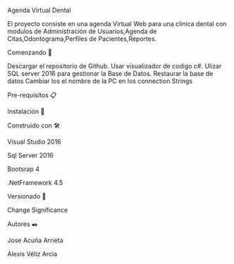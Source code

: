 Agenda Virtual Dental

El proyecto consiste en una agenda Virtual Web para una clinica dental con modulos de Administración de Usuarios,Agenda de Citas,Odontograma,Perfiles de Pacientes,Reportes.

Comenzando 🚀

Descargar el repositorio de Github.
Usar visualizador de codigo c#.
Ulizar SQL server 2016 para gestionar la Base de Datos.
Restaurar la base de datos
Cambiar los el nombre de la PC en los connection Strings

Pre-requisitos 📋

Instalación 🔧

Construido con 🛠️

Visual Studio 2016

Sql Server 2016

Bootsrap 4

.NetFramework 4.5

Versionado 📌

Change Significance

Autores ✒️

Jose Acuña Arrieta

Alexis Véliz Arcia

